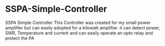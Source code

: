 # SSPA-Simple-Controller
SSPA Simple Controller
This Controller was created for my small power amplifier but can easily adopted for a kilowatt amplifier. it can detect power, SWR, Temperature and current and can easily operate an opto relay and protect the PA
